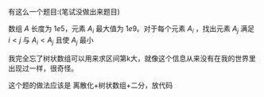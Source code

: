 有这么一个题目:(笔试没做出来题目)

数组 $A$ 长度为 $1e5$，元素 $A_i$ 最大值为 $1e9$。对于每个元素 $A_i$ ，找出元素 $A_j$ 满足 $i < j$ 与 $A_i < A_j$ 且使 $A_j$ 最小

我完全忘了树状数组可以用来求区间第k大，就像这个信息从来没有在我的世界里出现过一样，很奇怪。

这个题的做法应该是 离散化+树状数组+二分，放代码
